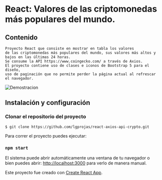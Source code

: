 # React: Valores de las criptomonedas más populares del mundo.

## Contenido
~~~
Proyecto React que consiste en mostrar en tabla los valores 
de las criptomonedas más populares del mundo, sus valores más altos y bajos en las últimas 24 horas. 
Se consume la API https://www.coingecko.com/ a través de Axios. 
El proyecto contiene uso de clases e iconos de Bootstrap 5 para el diseño, 
uso de paginación que no permite perder la página actual al refrescar
el navegador.
~~~

![Demostracion](api-coingecko.gif)

## **Instalación y configuración**

### Clonar el repositorio del proyecto

    $ git clone https://github.com/lgprojas/react-axios-api-crypto.git

Para correr el proyecto puedes ejecutar:

### `npm start`

El sistema puede abrir automáticamente una ventana de tu navegador o bien puedes abrir: [http://localhost:3000](http://localhost:3000) para verlo de manera manual.

Este proyecto fue creado con [Create React App](https://github.com/facebook/create-react-app).